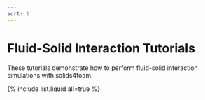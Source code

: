 ```yaml
---
sort: 1
---
```


# Fluid-Solid Interaction Tutorials

These tutorials demonstrate how to perform fluid-solid interaction simulations with solids4foam.

{% include list.liquid all=true %}

